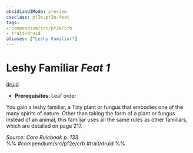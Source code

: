 ```yaml
---
obsidianUIMode: preview
cssclass: pf2e,pf2e-feat
tags:
- compendium/src/pf2e/crb
- trait/druid
aliases: ["Leshy Familiar"]
---
```

# Leshy Familiar  *Feat 1*  
[druid](../../Rules/traits/druid.md)  

- **Prerequisites**: Leaf order

You gain a leshy familiar, a Tiny plant or fungus that embodies one of the many spirits of nature. Other than taking the form of a plant or fungus instead of an animal, this familiar uses all the same rules as other familiars, which are detailed on page 217.

*Source: Core Rulebook p. 133*  
%% #compendium/src/pf2e/crb #trait/druid %%